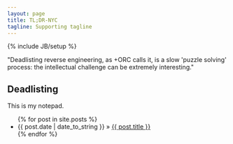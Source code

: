 ```yaml
---
layout: page
title: TL;DR-NYC
tagline: Supporting tagline
---
```

{% include JB/setup %}

"Deadlisting reverse engineering, as +ORC calls it, is a slow 'puzzle solving' process: the intellectual challenge can be extremely interesting."

## Deadlisting

This is my notepad. 

<ul class="posts">
  {% for post in site.posts %}
    <li><span>{{ post.date | date_to_string }}</span> &raquo; <a href="{{ BASE_PATH }}{{ post.url }}">{{ post.title }}</a></li>
  {% endfor %}
</ul>

<!--
## Happy Deadlisting!
-->

